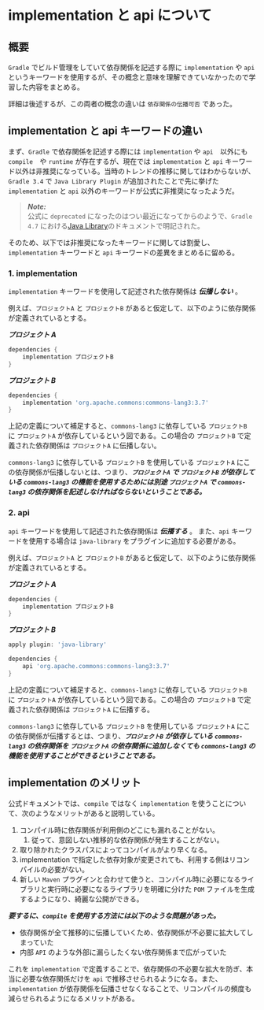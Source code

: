 # implementation と api について

## 概要

`Gradle` でビルド管理をしていて依存関係を記述する際に `implementation` や `api` というキーワードを使用するが、その概念と意味を理解できていなかったので学習した内容をまとめる。

詳細は後述するが、この両者の概念の違いは `依存関係の伝播可否` であった。

## implementation と api キーワードの違い

まず、`Gradle` で依存関係を記述する際には `implementation` や `api`　以外にも `compile`　や `runtime` が存在するが、現在では `implementation` と `api` キーワード以外は非推奨になっている。当時のトレンドの推移に関してはわからないが、`Gradle 3.4` で `Java Library Plugin` が追加されたことで先に挙げた `implementation` と `api` 以外のキーワードが公式に非推奨になったようだ。

> **_Note:_**</br>
> 公式に `deprecated` になったのはつい最近になってからのようで、`Gradle 4.7` における[Java Library](https://docs.gradle.org/4.7/userguide/java_plugin.html#sec:java_plugin_and_dependency_management)のドキュメントで明記された。

そのため、以下では非推奨になったキーワードに関しては割愛し、`implementation` キーワードと `api` キーワードの差異をまとめるに留める。

### 1. implementation

`implementation` キーワードを使用して記述された依存関係は **_伝播しない_** 。

例えば、`プロジェクトA` と `プロジェクトB` があると仮定して、以下のように依存関係が定義されているとする。

**_プロジェクト A_**

```groovy
dependencies {
    implementation プロジェクトB
}
```

**_プロジェクト B_**

```groovy
dependencies {
    implementation 'org.apache.commons:commons-lang3:3.7'
}
```

上記の定義について補足すると、`commons-lang3` に依存している `プロジェクトB` に `プロジェクトA` が依存しているという図である。この場合の `プロジェクトB` で定義された依存関係は `プロジェクトA` に伝播しない。

`commons-lang3` に依存している `プロジェクトB` を使用している `プロジェクトA` にこの依存関係が伝播しないとは、つまり、**_`プロジェクトA` で `プロジェクトB` が依存している `commons-lang3` の機能を使用するためには別途 `プロジェクトA` で `commons-lang3` の依存関係を記述しなければならないということである。_**

### 2. api

`api` キーワードを使用して記述された依存関係は **_伝播する_** 。
また、`api` キーワードを使用する場合は `java-library` をプラグインに追加する必要がある。

例えば、`プロジェクトA` と `プロジェクトB` があると仮定して、以下のように依存関係が定義されているとする。

**_プロジェクト A_**

```groovy
dependencies {
    implementation プロジェクトB
}
```

**_プロジェクト B_**

```groovy
apply plugin: 'java-library'

dependencies {
    api 'org.apache.commons:commons-lang3:3.7'
}
```

上記の定義について補足すると、`commons-lang3` に依存している `プロジェクトB` に `プロジェクトA` が依存しているという図である。この場合の `プロジェクトB` で定義された依存関係は `プロジェクトA` に伝播する。

`commons-lang3` に依存している `プロジェクトB` を使用している `プロジェクトA` にこの依存関係が伝播するとは、つまり、**_`プロジェクトB` が依存している `commons-lang3` の依存関係を `プロジェクトA` の依存関係に追加しなくても `commons-lang3` の機能を使用することができるということである。_**

## implementation のメリット

公式ドキュメントでは、`compile` ではなく `implementation` を使うことについて、次のようなメリットがあると説明している。

1. コンパイル時に依存関係が利用側のどこにも漏れることがない。
   1. 従って、意図しない推移的な依存関係が発生することがない。
2. 取り除かれたクラスパスによってコンパイルがより早くなる。
3. implementation で指定した依存対象が変更されても、利用する側はリコンパイルの必要がない。
4. 新しい `Maven` プラグインと合わせて使うと、コンパイル時に必要になるライブラリと実行時に必要になるライブラリを明確に分けた `POM` ファイルを生成するようになり、綺麗な公開ができる。

**_要するに、`compile` を使用する方法には以下のような問題があった。_**

- 依存関係が全て推移的に伝播していくため、依存関係が不必要に拡大してしまっていた
- 内部 `API` のような外部に漏らしたくない依存関係まで広がっていた

これを `implementation` で定義することで、依存関係の不必要な拡大を防ぎ、本当に必要な依存関係だけを `api` で推移させられるようになる。また、`implementation` が依存関係を伝播させなくなることで、リコンパイルの頻度も減らせられるようになるメリットがある。
